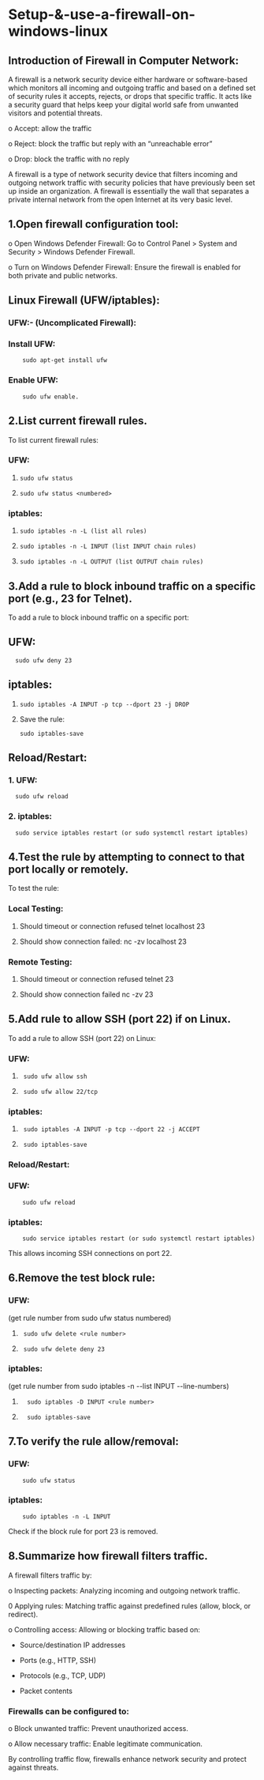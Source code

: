 # Setup-&-use-a-firewall-on-windows-linux

## Introduction of Firewall in Computer Network:

A firewall is a network security device either hardware or software-based which monitors all incoming and outgoing traffic and based on a defined set of security rules it accepts, rejects, or drops that specific traffic. It acts like a security guard that helps keep your digital world safe from unwanted visitors and potential threats.

o Accept: allow the traffic

o Reject: block the traffic but reply with an “unreachable error”

o Drop: block the traffic with no reply

A firewall is a type of network security device that filters incoming and outgoing network traffic with security policies that have previously been set up inside an organization. A firewall is essentially the wall that separates a private internal network from the open Internet at its very basic level.


## 1.Open firewall configuration tool:

o Open Windows Defender Firewall: Go to Control Panel > System and Security > Windows Defender Firewall.

o Turn on Windows Defender Firewall: Ensure the firewall is enabled for both private and public networks.

## Linux Firewall (UFW/iptables):

### UFW:- (Uncomplicated Firewall):

### Install UFW:
        sudo apt-get install ufw 
                    
### Enable UFW: 
        sudo ufw enable.

## 2.List current firewall rules. 

 To list current firewall rules:

### UFW:

1.     sudo ufw status
     
2.     sudo ufw status <numbered>
     

### iptables:

1.     sudo iptables -n -L (list all rules)

2.     sudo iptables -n -L INPUT (list INPUT chain rules)

3.     sudo iptables -n -L OUTPUT (list OUTPUT chain rules)

## 3.Add a rule to block inbound traffic on a specific port (e.g., 23 for Telnet).

To add a rule to block inbound traffic on a specific port:

## UFW:

      sudo ufw deny 23 

## iptables:

1.     sudo iptables -A INPUT -p tcp --dport 23 -j DROP


2. Save the rule:
 
       sudo iptables-save 

## Reload/Restart:

### 1. UFW:
      sudo ufw reload

### 2. iptables:
      sudo service iptables restart (or sudo systemctl restart iptables)

## 4.Test the rule by attempting to connect to that port locally or remotely.

To test the rule:

### Local Testing:

1. Should timeout or connection refused
        telnet localhost 23
   
3. Should show connection failed:
        nc -zv localhost 23 

### Remote Testing:

1. Should timeout or connection refused
       telnet <IP> 23
   
2. Should show connection failed
       nc -zv <IP> 23


## 5.Add rule to allow SSH (port 22) if on Linux.

To add a rule to allow SSH (port 22) on Linux:

### UFW:

1.      sudo ufw allow ssh

2.      sudo ufw allow 22/tcp

### iptables:

1.      sudo iptables -A INPUT -p tcp --dport 22 -j ACCEPT

2.      sudo iptables-save

### Reload/Restart:

### UFW:

        sudo ufw reload

### iptables:

        sudo service iptables restart (or sudo systemctl restart iptables)

This allows incoming SSH connections on port 22.

## 6.Remove the test block rule:

### UFW:
(get rule number from sudo ufw status numbered)

1.      sudo ufw delete <rule number> 

2.      sudo ufw delete deny 23

### iptables:
(get rule number from sudo iptables -n --list INPUT --line-numbers)
             
 1.       sudo iptables -D INPUT <rule number> 

             
 2.       sudo iptables-save


## 7.To verify the rule allow/removal:

### UFW:

        sudo ufw status

### iptables:

        sudo iptables -n -L INPUT

Check if the block rule for port 23 is removed.

## 8.Summarize how firewall filters traffic.

A firewall filters traffic by:

o Inspecting packets: Analyzing incoming and outgoing network traffic.

0 Applying rules: Matching traffic against predefined rules (allow, block, or redirect).

o Controlling access: Allowing or blocking traffic based on:
    
- Source/destination IP addresses
    
- Ports (e.g., HTTP, SSH)
    
- Protocols (e.g., TCP, UDP)
    
- Packet contents

### Firewalls can be configured to:

o Block unwanted traffic: Prevent unauthorized access.

o Allow necessary traffic: Enable legitimate communication.

By controlling traffic flow, firewalls enhance network security and protect against threats.

